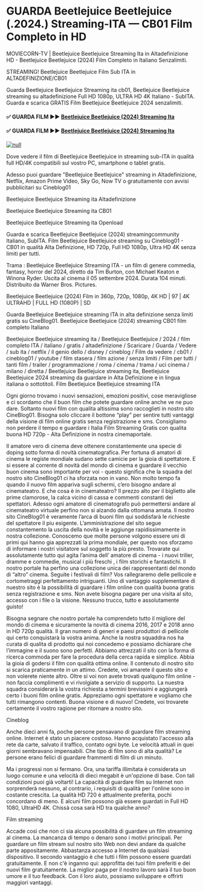 # GUARDA Beetlejuice Beetlejuice (.2024.) Streaming-ITA — CB01 Film Completo in HD
MOVIECORN-TV | Beetlejuice Beetlejuice Streaming Ita in Altadefinizione HD - Beetlejuice Beetlejuice (2024) Film Completo in Italiano Senzalimiti.

STREAMING! Beetlejuice Beetlejuice Film Sub ITA in ALTADEFINIZIONE/CB01

Guarda Beetlejuice Beetlejuice Streaming ita cb01, Beetlejuice Beetlejuice streaming su altadefinizione Full HD 1080p, ULTRA HD 4K Italiano - SubITA. Guarda e scarica GRATIS Film Beetlejuice Beetlejuice 2024 senzalimiti.

#### ✅ GUARDA FILM ►► [Beetlejuice Beetlejuice (2024) Streaming Ita](https://t.co/KS2ITW1Hhy)

#### ✅ GUARDA FILM ►► [Beetlejuice Beetlejuice (2024) Streaming Ita](https://t.co/KS2ITW1Hhy)

[![null](https://static.wixstatic.com/media/855a25_043b5abeb4ae4d35ac003198e7fe56ed~mv2.gif)](https://t.co/KS2ITW1Hhy)

Dove vedere il film di Beetlejuice Beetlejuice in streaming sub-ITA in qualità full HD/4K compatibili sul vostro PC, smartphone o tablet gratis.

Adesso puoi guardare "Beetlejuice Beetlejuice" streaming in Altadefinizione, Netflix, Amazon Prime Video, Sky Go, Now TV o gratuitamente con avvisi pubblicitari su Cineblog01

Beetlejuice Beetlejuice Streaming ita Altadefinizione

Beetlejuice Beetlejuice Streaming ita CB01

Beetlejuice Beetlejuice Streaming ita Openload

Guarda e scarica Beetlejuice Beetlejuice (2024) streamingcommunity Italiano, SubITA. Film Beetlejuice Beetlejuice streaming su Cineblog01 - CB01 in qualità Alta Definizione, HD 720p, Full HD 1080p, Ultra HD 4K senza limiti per tutti.

Trama : Beetlejuice Beetlejuice Streaming ITA - un film di genere commedia, fantasy, horror del 2024, diretto da Tim Burton, con Michael Keaton e Winona Ryder. Uscita al cinema il 05 settembre 2024. Durata 104 minuti. Distribuito da Warner Bros. Pictures.

Beetlejuice Beetlejuice (2024) Film in 360p, 720p, 1080p, 4K HD | 97 | 4K ULTRAHD | FULL HD (1080P) | SD

Guarda Beetlejuice Beetlejuice streaming ITA in alta definizione senza limiti gratis su CineBlog01. Beetlejuice Beetlejuice (2024) streaming CB01 film completo Italiano

Beetlejuice Beetlejuice streaming ita / Beetlejuice Beetlejuice / 2024 / film completo ITA / italiano / gratis / altadefinizione / Scaricare / Guarda / Vedere / sub ita / netflix / il genio dello / disney / cineblog / Film da vedere / cb01 / cineblog01 / youtube / film stasera / film azione / senza limiti / Film per tutti / tanti film / trailer / programmazione / roma / cinema / trama / uci cinema / milano / diretta / Beetlejuice Beetlejuice streaming ita, Beetlejuice Beetlejuice 2024 streaming da guardare in Alta Definizione e in lingua italiana o sottotitoli. Film Beetlejuice Beetlejuice streaming ITA

Ogni giorno trovamo i nuovi sensazioni, emozioni positivi, cose meravigliose e ci scordamo che il buon film che potete guardare online anche ve ne puo dare. Soltanto nuovi film con qualita altissima sono raccoglieti in nostro sito CineBlog01. Bisogna solo cliccare il bottone “play” per sentire tutti vantaggi della visione di film online gratis senza registrazione e sms. Consigliamo non perdere il tempo e guardare i Italia Film Streaming Gratis con qualita buona HD 720p - Alta Definizione in nostra cinemaportale.

Il amatore vero di cinema deve ottenere constantemente una specie di doping sotto forma di novità cinematografica. Per fortuna di amatori di cinema le registe mondiale sudano sette camicie per la gioia di spettatore. E si essere al corrente di novità del mondo di cinema e guardare il vecchio buon cinema sono importante per voi - questo significa che la squadra del nostro sito CineBlog01 ci ha sforzata non in vano. Non molto tempo fa quando il nuovo film appariva sugli schermi, c’ero bisogno andare al cinemateatro. E che cosa è in cinemateatro? Il prezzo alto per il biglietto alle prime clamorose, la calca vicino di cassa e commenti constanti dei spettatori. Adesso ogni amatore di cinematografo può permettersi andare al cinemateatro virtuale perfino non si alzando dalla ottomana amata. Il nostro sito CineBlog01 è veramente l’arca di buoni film qui soddisfarà le richieste del spettatore il piu esigente. L’amministrazione del sito segue constantemento la uscita della novità e le aggiunge rapidissimamente in nostra collezione. Conoscemo que molte persone volgono essere uni di primi qui hanno gia apprezzati la prima mondiale, per questo nos sforzamo di informare i nostri visitatore sul soggetto la più presto. Trovarate qui assolutamente tutto qui agita l’anima dell’ amatore di cinema - i nuovi triller, dramme e commedie, musical i più freschi , i film storichi e fantastichi. Il nostro portale ha perfino una collezione unica dei rappresentanti del mondo di “altro” cinema. Seguite i festivali di film? Vos rallegraremo delle pellicole e cortometraggi perfettamento intriguanti. Uno di vantaggio supplementare di nuestro sito è la possibilità di guardare i film online con qualità buona gratis senza registrazione e sms. Non avete bisogna pagare per una visita al sito, accesso con i file o la visione. Nessuno trucco, tutto e assolutamente guisto!

Bisogna segnare che nostro portale ha comprendeto tutto il migliore del mondo di cinema e sicuramente la novità di cinema 2016, 2017 e 2018 anno in HD 720p qualità. Il gran numero di generi e paesi produttori di pellicole qui certo conquistarà la vostra anima. Anche la nostra squaddra nos ha curata di qualita di prodotto qui noi concedemo e possiamo dichiarare che l’immagine e il suono sono perfetti. Abbiamo attrezzati il sito con la forma di ricerca commoda per fare la procedura della cerca rapida e simplice. Abbia la gioia di godersi il film con qualità ottima online. Il contenuto di nostro sito si scarica praticamente in un attimo. Credete, voi amarete il questo sito e non volerete niente altro. Oltre si voi non avete trovati qualquno film online - non faccia complimenti e vi rivolgiate a servizio di supporto. La nuestra squadra considerarà la vostra richiesta a termini brevissimi e aggiungerà certo i buoni film online gratis. Appreziamo ogni spettatore e vogliamo che tutti rimangono contenti. Buona visione e di nuovo! Credete, voi trovarete certamente il vostro ragione per ritornare a nostro sito.

Cineblog

Anche dieci anni fa, poche persone pensavano di guardare film streaming online. Internet è stato un piacere costoso. Hanno acquistato l'accesso alla rete da carte, salvato il traffico, contato ogni byte. Le velocità attuali in quei giorni sembravano impensabili. Che tipo di film sono di alta qualità? Le persone erano felici di guardare frammenti di film di un minuto.

Ma i progressi non si fermano. Ora, una tariffa illimitata è considerata un luogo comune e una velocità di dieci megabit è un'opzione di base. Con tali condizioni puoi già voltarti! La capacità di guardare film su Internet non sorprenderà nessuno, al contrario, i requisiti di qualità per l'online sono in costante crescita. La qualità HD 720 è attualmente preferita, pochi concordano di meno. E alcuni film possono già essere guardati in Full HD 1080, UltraHD 4K. Chissà cosa sarà HD tra qualche anno?

Film streaming

Accade così che non ci sia alcuna possibilità di guardare un film streaming al cinema. La mancanza di tempo o denaro sono i motivi principali. Per guardare un film stream sul nostro sito Web non devi andare da qualche parte appositamente. Abbastanza accesso a Internet da qualsiasi dispositivo. Il secondo vantaggio è che tutti i film possono essere guardati gratuitamente. E non c'è inganno qui: approfitta dei tuoi film preferiti e dei nuovi film gratuitamente. La miglior paga per il nostro lavoro sarà il tuo buon umore e il tuo feedback. Con il loro aiuto, possiamo sviluppare e offrirti maggiori vantaggi.
